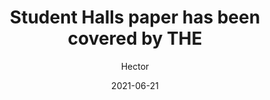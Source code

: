 ---
title: "Student Halls paper has been covered by THE" 
date: 2021-06-21
tags: ["news"]
author: ["Hector"]
description: "I was interviewed by Simon Baker at the [Times Higher Education](https://www.timeshighereducation.com/news/covid-surges-halls-spread-local-communities-analysis-shows) about the implications of the Student Halls + Covid-19 Cases paper" 
summary: "I was interviewed by Simon Baker at the [Times Higher Education](https://www.timeshighereducation.com/news/covid-surges-halls-spread-local-communities-analysis-shows) about the implications of the Student Halls + Covid-19 Cases paper" 
---